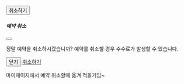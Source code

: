 <button class="btn btn-danger btn-lg cancel " type="button" data-bs-toggle="modal"
    data-bs-target="#cancelPaymentModel">취소하기</button>
</div>
<!-- 결제 취소 Modal -->
<div class="modal fade" id="cancelPaymentModel" tabindex="-1" aria-labelledby="cancelPaymentModelLabel"
    aria-hidden="true">
    <div class="modal-dialog modal-dialog-centered">
        <div class="modal-content">
            <div class="modal-header">
                <h5 class="modal-title" id="cancelPaymentModelLabel">예약 취소</h5>
                <button type="button" class="btn-close" data-bs-dismiss="modal" aria-label="Close"></button>
            </div>
            <div class="modal-body">
                <p>정말 예약을 취소하시겠습니까? 예약를 취소할 경우 수수료가 발생할 수 있습니다.</p>
            </div>
            <div class="modal-footer">
                <button type="button" class="btn btn-secondary myBtn" data-bs-dismiss="modal">닫기</button>
                <a href="#" type="button" class="btn btn-danger cancel">취소하기</a>
            </div>
        </div>
    </div>
</div>

마이페이지에서 예약 취소할때
옮겨 적을거임~